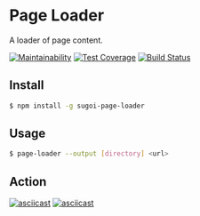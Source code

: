 # Page Loader
A loader of page content.

[![Maintainability](https://api.codeclimate.com/v1/badges/8990650d7b9bedd07973/maintainability)](https://codeclimate.com/github/badcookie/page-loader/maintainability)
[![Test Coverage](https://api.codeclimate.com/v1/badges/8990650d7b9bedd07973/test_coverage)](https://codeclimate.com/github/badcookie/page-loader/test_coverage)
[![Build Status](https://travis-ci.org/badcookie/page-loader.svg?branch=master)](https://travis-ci.org/badcookie/page-loader)

## Install
```sh
$ npm install -g sugoi-page-loader
```

## Usage
```sh
$ page-loader --output [directory] <url>
```

## Action
[![asciicast](https://asciinema.org/a/mGMRdf3rdRvQSyL6upWWYskiM.svg)](https://asciinema.org/a/mGMRdf3rdRvQSyL6upWWYskiM)
[![asciicast](https://asciinema.org/a/4hoLaLlJMxjPcuvX2GYDVZLyw.svg)](https://asciinema.org/a/4hoLaLlJMxjPcuvX2GYDVZLyw)


